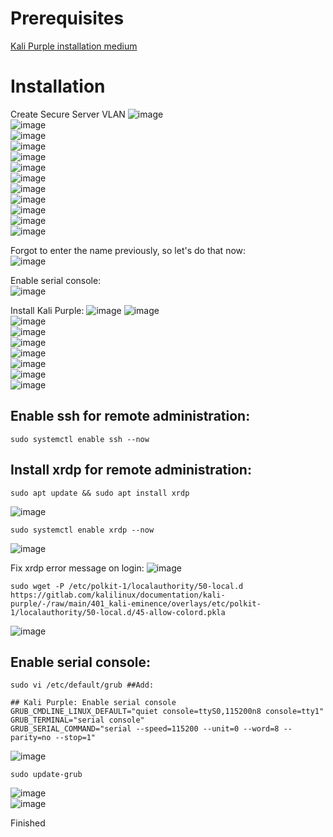 # Prerequisites
[Kali Purple installation medium](https://www.kali.org/get-kali/)  
  
# Installation

Create Secure Server VLAN
![image](uploads/7e410b3787e46e57af40754cb424b1fe/image.png)  
![image](uploads/9175b935eeb1522816d0047731c4837d/image.png)  
![image](uploads/325c3db36503bd75024d0a9644fa4aa6/image.png)  
![image](uploads/9a19071311beab0681cbad7435229ddc/image.png)  
![image](uploads/89950d57652ee984b43e251b896c4941/image.png)  
![image](uploads/1a8ff5f9a34fc75dfb4a5955b2b8a566/image.png)  
![image](uploads/e921dc99dd0923f061463c01ebce0ec0/image.png)  
![image](uploads/268c2cf2a082fab9c714e3c0e1a84716/image.png)  
![image](uploads/88bc873d32a261428f536fa61f3bfca6/image.png)  
![image](uploads/da2a407005f9491ac5099200a8c88cec/image.png)  
![image](uploads/e5822a35558d2f20ac4ed47ecbb637db/image.png)  
![image](uploads/236af5c6b74dc75b25d2d1df3fe27ded/image.png)  
  
Forgot to enter the name previously, so let's do that now:  
![image](uploads/a4090d054c644bdd0ca0ca18c21fbf5c/image.png)  

Enable serial console:  
![image](uploads/2c2ccf7e9849a618b61fa351e83fa2a1/image.png)  


Install Kali Purple:
![image](uploads/1ca9beeb36848d19a06bdf2837a88f46/image.png)
![image](uploads/8b50d87a3f8769e5695609baa8d37f64/image.png)  
![image](uploads/df6fa71c74ca372a6aeebb0c729d2166/image.png)  
![image](uploads/6e995ecb485ac0e5b8a7f04fc3577798/image.png)  
![image](uploads/533877fba7706d75fb391906b197710e/image.png)  
![image](uploads/9e5ea615a48f61b106a44d2a089f7ff8/image.png)  
![image](uploads/ce451e5e6e60b706cdc4051838614f7a/image.png)  
![image](uploads/6735861e7250d86d03bc99b653f1e08c/image.png)  
![image](uploads/c0ed24dc9cb62bea5c270c8d4455f5a4/image.png)  
  
Enable ssh for remote administration:  
--------------------------------------------  

~~~~~~~~~~~~~~~~~~~~~~~~~~~~~~~~~
sudo systemctl enable ssh --now
~~~~~~~~~~~~~~~~~~~~~~~~~~~~~~~~~


Install xrdp for remote administration:
---------------------------------------------

~~~~~~~~~~~~~~~~~~~~~~~~~~~~~~~~~
sudo apt update && sudo apt install xrdp
~~~~~~~~~~~~~~~~~~~~~~~~~~~~~~~~~
![image](uploads/99ccaf9a385c89f3f2b66a17c9403e26/image.png)  



~~~~~~~~~~~~~~~~~~~~~~~~~~~~~~~~~
sudo systemctl enable xrdp --now
~~~~~~~~~~~~~~~~~~~~~~~~~~~~~~~~~

![image](uploads/a84093a32d3aaec9f8dcc60813c11c99/image.png)  



Fix xrdp error message on login:
![image](uploads/a6db583a4b62ba6c762c0205520d6524/image.png)  


~~~~~~~~~~~~~~~~~~~~~~~~~~~~~~~~~
sudo wget -P /etc/polkit-1/localauthority/50-local.d https://gitlab.com/kalilinux/documentation/kali-purple/-/raw/main/401_kali-eminence/overlays/etc/polkit-1/localauthority/50-local.d/45-allow-colord.pkla
~~~~~~~~~~~~~~~~~~~~~~~~~~~~~~~~~

![image](uploads/d3b1cdea3469d20d679d44f0b57d7bf3/image.png)  


Enable serial console:
-------------------------


~~~~~~~~~~~~~~~~~~~~~~~~~~~~~~~~~
sudo vi /etc/default/grub ##Add:

## Kali Purple: Enable serial console
GRUB_CMDLINE_LINUX_DEFAULT="quiet console=ttyS0,115200n8 console=tty1"
GRUB_TERMINAL="serial console"
GRUB_SERIAL_COMMAND="serial --speed=115200 --unit=0 --word=8 --parity=no --stop=1"
~~~~~~~~~~~~~~~~~~~~~~~~~~~~~~~~~
![image](uploads/6f8efd9de1f6181dbc8e652c998554ea/image.png)  




~~~~~~~~~~~~~~~~~~~~~~~~~~~~~~~~~
sudo update-grub
~~~~~~~~~~~~~~~~~~~~~~~~~~~~~~~~~

![image](uploads/39f979782a733076a78e0554a764ebc2/image.png)  
![image](uploads/58e69207d1f182ae1a6c622958b33c9d/image.png)  



Finished
